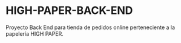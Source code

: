 # HIGH-PAPER-BACK-END
Proyecto Back End para tienda de pedidos online perteneciente a la papelería HIGH PAPER.  
